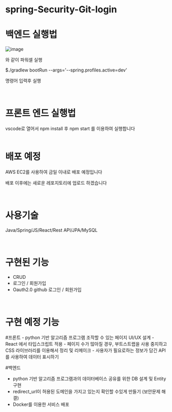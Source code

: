 # spring-Security-Git-login


<h1>백엔드 실행법</h1>

![image](https://user-images.githubusercontent.com/110005222/220007687-af12cf48-194b-4de2-8535-1721dcdc696a.png)


와 같이 파워셀 실행

$./gradlew bootRun --args='--spring.profiles.active=dev'

명령어 입력후 실행 
<br>




<br>
<h1>프론트 엔드 실행법</h1>
vscode로 열어서
npm install
후 
npm start 를 이용하여 실행합니다
<br>





<br>
<h1>배포 예정</h1>
AWS EC2를 사용하여 금일 이내로 배포 예정입니다

배포 이후에는 새로운 레포지토리에 업로드 하겠습니다



<br>
<h1>사용기술</h1>

Java/Spring/JS/React/Rest API/JPA/MySQL



<br>
<h1>구현된 기능</h1>

- CRUD 
- 로그인 / 회원가입
- Oauth2.0 github 로그인 / 회원가입


<br>
<h1> 구현 예정 기능 </h2>
#프론트
- python 기반 알고리즘 프로그램 조작할 수 있는 페이지 UI/UX 설계
- React 에서 타입스크립트 적용
- 페이지 수가 많아질 경우, 부트스트랩을 사용 중지하고 CSS 라이브러리를 이용해서 정리 및 리메이크
- 사용자가 필요로하는 정보가 담긴 API를 사용하여 데이터 표시하기


#백엔드
- python 기반 알고리즘 프로그램과의 데이터베이스 공유를 위한 DB 설계 및 Entity 구현
- redirect_url이 허용된 도메인을 가지고 있는지 확인할 수있게 만들기 (보안문제 해결)
- Docker를 이용한 서비스 배포
